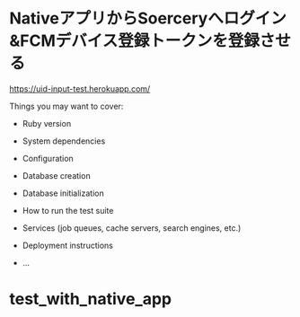 # NativeアプリからSoerceryへログイン&FCMデバイス登録トークンを登録させる

https://uid-input-test.herokuapp.com/ 

Things you may want to cover:

* Ruby version

* System dependencies

* Configuration

* Database creation

* Database initialization

* How to run the test suite

* Services (job queues, cache servers, search engines, etc.)

* Deployment instructions

* ...
# test_with_native_app
